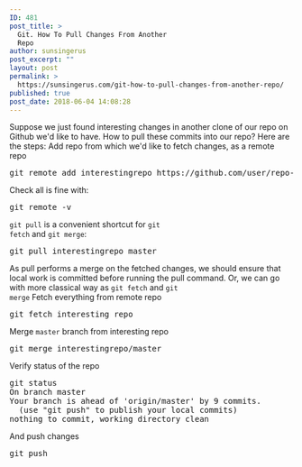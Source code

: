 ```yaml
---
ID: 481
post_title: >
  Git. How To Pull Changes From Another
  Repo
author: sunsingerus
post_excerpt: ""
layout: post
permalink: >
  https://sunsingerus.com/git-how-to-pull-changes-from-another-repo/
published: true
post_date: 2018-06-04 14:08:28
---
```

Suppose we just found interesting changes in another clone of our repo on Github we'd like to have. How to pull these commits into our repo?
Here are the steps:
Add repo from which we'd like to fetch changes, as a remote repo
<pre>
git remote add interestingrepo https://github.com/user/repo-with-interesting-changes
</pre>
Check all is fine with:
<pre>
git remote -v
</pre>

<code>git pull</code> is a convenient shortcut for <code>git fetch</code> and <code>git merge</code>:
<pre>
git pull interestingrepo master
</pre>
As pull performs a merge on the fetched changes, we should ensure that local work is committed before running the pull command.
Or, we can go with more classical way as <code>git fetch</code> and <code>git merge</code>
Fetch everything from remote repo
<pre>
git fetch interesting repo
</pre>

Merge <code>master</code> branch from interesting repo
<pre>
git merge interestingrepo/master
</pre>

Verify status of the repo
<pre>
git status
On branch master
Your branch is ahead of 'origin/master' by 9 commits.
  (use "git push" to publish your local commits)
nothing to commit, working directory clean
</pre>
And push changes
<pre>
git push
</pre>